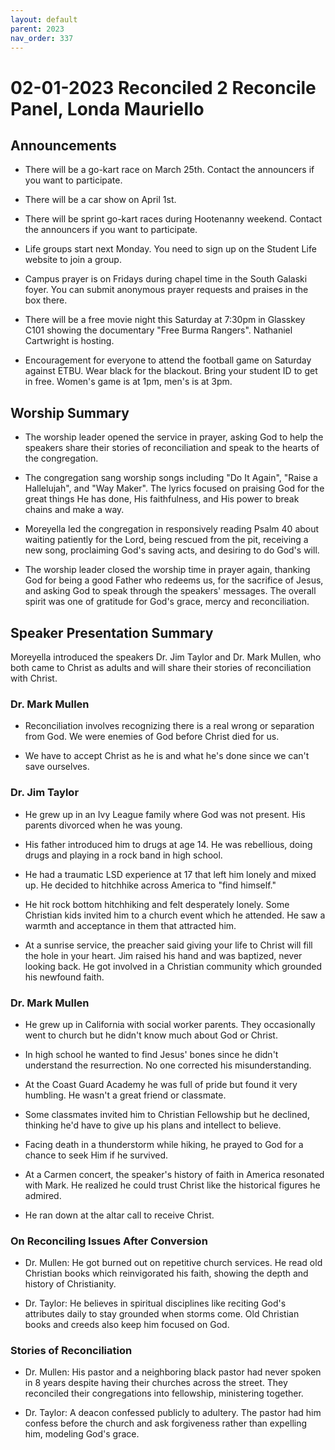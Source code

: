 ```yaml
---
layout: default
parent: 2023
nav_order: 337
---
```


# 02-01-2023 Reconciled 2 Reconcile Panel, Londa Mauriello



## Announcements

- There will be a go-kart race on March 25th. Contact the announcers if you want to participate.

- There will be a car show on April 1st. 

- There will be sprint go-kart races during Hootenanny weekend. Contact the announcers if you want to participate.

- Life groups start next Monday. You need to sign up on the Student Life website to join a group. 

- Campus prayer is on Fridays during chapel time in the South Galaski foyer. You can submit anonymous prayer requests and praises in the box there. 

- There will be a free movie night this Saturday at 7:30pm in Glasskey C101 showing the documentary "Free Burma Rangers". Nathaniel Cartwright is hosting.

- Encouragement for everyone to attend the football game on Saturday against ETBU. Wear black for the blackout. Bring your student ID to get in free. Women's game is at 1pm, men's is at 3pm.


## Worship Summary

- The worship leader opened the service in prayer, asking God to help the speakers share their stories of reconciliation and speak to the hearts of the congregation. 

- The congregation sang worship songs including "Do It Again", "Raise a Hallelujah", and "Way Maker". The lyrics focused on praising God for the great things He has done, His faithfulness, and His power to break chains and make a way.

- Moreyella led the congregation in responsively reading Psalm 40 about waiting patiently for the Lord, being rescued from the pit, receiving a new song, proclaiming God's saving acts, and desiring to do God's will. 

- The worship leader closed the worship time in prayer again, thanking God for being a good Father who redeems us, for the sacrifice of Jesus, and asking God to speak through the speakers' messages. The overall spirit was one of gratitude for God's grace, mercy and reconciliation.


## Speaker Presentation Summary

Moreyella introduced the speakers Dr. Jim Taylor and Dr. Mark Mullen, who both came to Christ as adults and will share their stories of reconciliation with Christ. 

### Dr. Mark Mullen

- Reconciliation involves recognizing there is a real wrong or separation from God. We were enemies of God before Christ died for us. 

- We have to accept Christ as he is and what he's done since we can't save ourselves.

### Dr. Jim Taylor

- He grew up in an Ivy League family where God was not present. His parents divorced when he was young. 

- His father introduced him to drugs at age 14. He was rebellious, doing drugs and playing in a rock band in high school. 

- He had a traumatic LSD experience at 17 that left him lonely and mixed up. He decided to hitchhike across America to "find himself."

- He hit rock bottom hitchhiking and felt desperately lonely. Some Christian kids invited him to a church event which he attended. He saw a warmth and acceptance in them that attracted him.

- At a sunrise service, the preacher said giving your life to Christ will fill the hole in your heart. Jim raised his hand and was baptized, never looking back. He got involved in a Christian community which grounded his newfound faith.

### Dr. Mark Mullen

- He grew up in California with social worker parents. They occasionally went to church but he didn't know much about God or Christ. 

- In high school he wanted to find Jesus' bones since he didn't understand the resurrection. No one corrected his misunderstanding.

- At the Coast Guard Academy he was full of pride but found it very humbling. He wasn't a great friend or classmate.

- Some classmates invited him to Christian Fellowship but he declined, thinking he'd have to give up his plans and intellect to believe.

- Facing death in a thunderstorm while hiking, he prayed to God for a chance to seek Him if he survived.

- At a Carmen concert, the speaker's history of faith in America resonated with Mark. He realized he could trust Christ like the historical figures he admired.

- He ran down at the altar call to receive Christ.

### On Reconciling Issues After Conversion

- Dr. Mullen: He got burned out on repetitive church services. He read old Christian books which reinvigorated his faith, showing the depth and history of Christianity.

- Dr. Taylor: He believes in spiritual disciplines like reciting God's attributes daily to stay grounded when storms come. Old Christian books and creeds also keep him focused on God. 

### Stories of Reconciliation

- Dr. Mullen: His pastor and a neighboring black pastor had never spoken in 8 years despite having their churches across the street. They reconciled their congregations into fellowship, ministering together.

- Dr. Taylor: A deacon confessed publicly to adultery. The pastor had him confess before the church and ask forgiveness rather than expelling him, modeling God's grace.